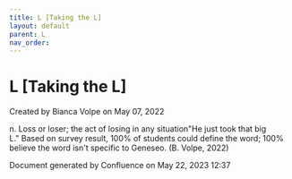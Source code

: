 ```yaml
---
title: L [Taking the L]
layout: default
parent: L
nav_order:
---
```


# L [Taking the L]

Created by  Bianca Volpe on May 07, 2022

n. Loss or loser; the act of losing in any situation&quot;He just took that big L.&quot; Based on survey result, 100% of students could define the word; 100% believe the word isn't specific to Geneseo. (B. Volpe, 2022)

Document generated by Confluence on May 22, 2023 12:37


